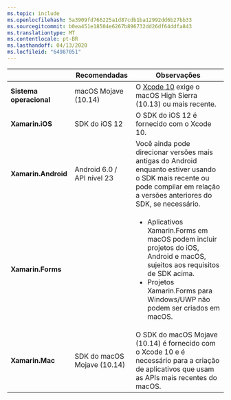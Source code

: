 ```yaml
---
ms.topic: include
ms.openlocfilehash: 5a3909fd766225a1d87cdb1ba12992dd6b27bb33
ms.sourcegitcommit: b0ea451e18504e6267b896732dd26df64ddfa843
ms.translationtype: MT
ms.contentlocale: pt-BR
ms.lasthandoff: 04/13/2020
ms.locfileid: "64987051"
---
```

||Recomendadas|Observações|
|---|---|---|
|**Sistema operacional**|macOS Mojave (10.14)|O [Xcode 10](https://developer.apple.com/documentation/xcode_release_notes/xcode_10_release_notes) exige o macOS High Sierra (10.13) ou mais recente.|
|**Xamarin.iOS**|SDK do iOS 12|O SDK do iOS 12 é fornecido com o Xcode 10.|
|**Xamarin.Android**|Android 6.0 / API nível 23|Você ainda pode direcionar versões mais antigas do Android enquanto estiver usando o SDK mais recente ou pode compilar em relação a versões anteriores do SDK, se necessário.|
|**Xamarin.Forms**||<ul><li>Aplicativos Xamarin.Forms em macOS podem incluir projetos do iOS, Android e macOS, sujeitos aos requisitos de SDK acima.</li><li>Projetos Xamarin.Forms para Windows/UWP não podem ser criados em macOS.</li></ul>|
|**Xamarin.Mac**|SDK do macOS Mojave (10.14)|O SDK do macOS Mojave (10.14) é fornecido com o Xcode 10 e é necessário para a criação de aplicativos que usam as APIs mais recentes do macOS.|
